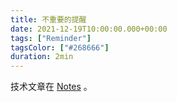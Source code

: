 ```yaml
---
title: 不重要的提醒
date: 2021-12-19T10:00:00.000+00:00
tags: ["Reminder"]
tagsColor: ["#268666"]
duration: 2min
---
```

技术文章在 [Notes](https://notes.dengyuxi.me/#/) 。
